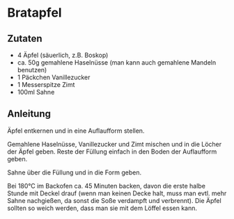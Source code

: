 # Bratapfel

## Zutaten

* 4 Äpfel (säuerlich, z.B. Boskop)
* ca. 50g gemahlene Haselnüsse (man kann auch gemahlene Mandeln benutzen)
* 1 Päckchen Vanillezucker
* 1 Messerspitze Zimt
* 100ml Sahne

## Anleitung

Äpfel entkernen und in eine Auflaufform stellen.

Gemahlene Haselnüsse, Vanillezucker und Zimt mischen und in die Löcher der Äpfel geben. Reste der Füllung einfach in den Boden der Auflaufform geben.

Sahne über die Füllung und in die Form geben.

Bei 180°C im Backofen ca. 45 Minuten backen, davon die erste halbe Stunde mit Deckel drauf (wenn man keinen Decke halt, muss man evtl. mehr Sahne nachgießen, da sonst die Soße verdampft und verbrennt). Die Äpfel sollten so weich werden, dass man sie mit dem Löffel essen kann.
